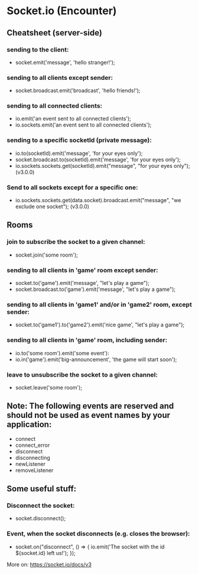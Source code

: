 # Socket.io (Encounter)

## Cheatsheet (server-side)

### sending to the client:

-   socket.emit('message', 'hello stranger!');

### sending to all clients except sender:

-   socket.broadcast.emit('broadcast', 'hello friends!');

### sending to all connected clients:

-   io.emit('an event sent to all connected clients');
-   io.sockets.emit('an event sent to all connected clients');

### sending to a specific socketId (private message):

-   io.to(socketId).emit('message', 'for your eyes only');
-   socket.broadcast.to(socketId).emit('message', 'for your eyes only');
-   io.sockets.sockets.get(socketId).emit("message", "for your eyes only"); (v3.0.0)

### Send to all sockets except for a specific one:

-   io.sockets.sockets.get(data.socket).broadcast.emit("message", "we exclude one socket"); (v3.0.0)

## Rooms

### join to subscribe the socket to a given channel:

-   socket.join('some room');

### sending to all clients in 'game' room except sender:

-   socket.to('game').emit('message', "let's play a game");
-   socket.broadcast.to('game').emit('message', "let's play a game");

### sending to all clients in 'game1' and/or in 'game2' room, except sender:

-   socket.to('game1').to('game2').emit('nice game', "let's play a game");

### sending to all clients in 'game' room, including sender:

-   io.to('some room').emit('some event'):
-   io.in('game').emit('big-announcement', 'the game will start soon');

### leave to unsubscribe the socket to a given channel:

-   socket.leave('some room');

## Note: The following events are reserved and should not be used as event names by your application:

-   connect
-   connect_error
-   disconnect
-   disconnecting
-   newListener
-   removeListener

## Some useful stuff:

### Disconnect the socket:

-   socket.disconnect();

### Event, when the socket disconnects (e.g. closes the browser):

-   socket.on("disconnect", () => {
    io.emit('The socket with the id \${socket.id} left us!');
    });

More on:
https://socket.io/docs/v3
